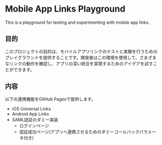 # Mobile App Links Playground

This is a playground for testing and experimenting with mobile app links.

## 目的

このプロジェクトの目的は、モバイルアプリリンクのテストと実験を行うためのプレイグラウンドを提供することです。開発者はこの環境を使用して、さまざまなリンクの動作を確認し、アプリの深い統合を実現するためのアイデアを試すことができます。

## 内容

以下の連携機能をGitHub Pagesで提供します。
- iOS Universal Links
- Android App Links 
- SAML認証のダミー実装
  - ログインページ
  - 認証成功ページ(アプリへ連携させるためのダミーコールバックパラメータ付き)

